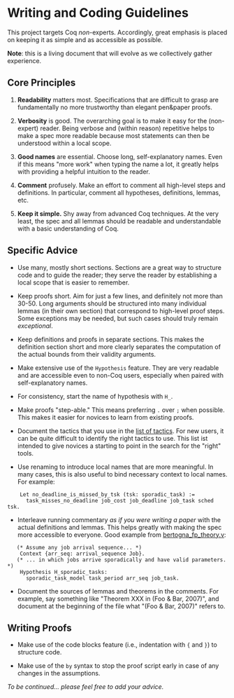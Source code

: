 # Writing and Coding Guidelines

This project targets Coq *non*-experts. Accordingly, great emphasis is placed
on keeping it as simple and as accessible as possible.

**Note**: this is a living document that will evolve as we collectively gather experience.

## Core Principles

1. **Readability** matters most. Specifications that are difficult to grasp are fundamentally no more trustworthy than elegant pen&paper proofs. 

2. **Verbosity** is good. The overarching goal is to make it easy for the (non-expert) reader. Being verbose and (within reason) repetitive helps to make a spec more readable because most statements can then be understood within a local scope.

3. **Good names** are essential. Choose long, self-explanatory names. Even if this means "more work" when typing the name a lot, it greatly helps with providing a helpful intuition to the reader.
   
4. **Comment** profusely. Make an effort to comment all high-level steps and definitions. In particular, comment all hypotheses, definitions, lemmas, etc.
   
5. **Keep it simple.** Shy away from advanced Coq techniques. At the very least, the spec and all lemmas should be readable and understandable with a basic understanding of Coq.


## Specific Advice

- Use many, mostly short sections. Sections are a great way to structure code and to guide the reader; they serve the reader by establishing a local scope that is easier to remember.

- Keep proofs short. Aim for just a few lines, and definitely not more than 30-50. Long arguments should be structured into many individual lemmas (in their own section) that correspond to high-level proof steps. Some exceptions may be needed, but such cases should truly remain *exceptional*.

- Keep definitions and proofs in separate sections. This makes the definition section short and more clearly separates the computation of the actual bounds from their validity arguments.

- Make extensive use of the `Hypothesis` feature. They are very readable and are accessible even to non-Coq users, especially when paired with self-explanatory names.

- For consistency, start the name of hypothesis with `H_`.

- Make proofs "step-able." This means preferring `.` over `;` when possible. This makes it easier for novices to learn from existing proofs.

- Document the tactics that you use in the [list of tactics](doc/tactics.md). For new users, it can be quite difficult to identify the right tactics to use. This list ist intended to give novices a starting to point in the search for the "right" tools.

- Use renaming to introduce local names that are more meaningful. In many cases, this is also useful to bind necessary context to local names. For example:
```
    Let no_deadline_is_missed_by_tsk (tsk: sporadic_task) :=
      task_misses_no_deadline job_cost job_deadline job_task sched tsk.
``` 

- Interleave running commentary *as if you were writing a paper* with the actual definitions and lemmas. This helps greatly with making the spec more accessible to everyone. Good example from [bertogna_fp_theory.v](../bertogna_fp_theory.v):
```
   (* Assume any job arrival sequence... *)
    Context {arr_seq: arrival_sequence Job}.
   (* ... in which jobs arrive sporadically and have valid parameters. *)
    Hypothesis H_sporadic_tasks:
      sporadic_task_model task_period arr_seq job_task.
```

- Document the sources of lemmas and theorems in the comments. For example, say something like "Theorem XXX in (Foo & Bar, 2007)", and document at the beginning of the file what "(Foo & Bar, 2007)" refers to.


## Writing Proofs

- Make use of the code blocks feature (i.e., indentation with `{` and `}`) to structure code.

- Make use of the `by` syntax to stop the proof script early in case of any changes in the assumptions.

*To be continued… please feel free to add your advice.*
